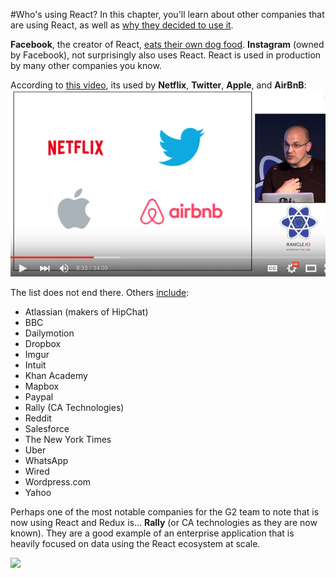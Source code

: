 #Who's using React?
In this chapter, you'll learn about other companies that are using React, as well as [why they decided to use it](./why-companies-use-react.md).

**Facebook**, the creator of React, [eats their own dog food](http://www.reactnative.com/a-closer-look-of-how-react-native-is-used-at-facebook/).  **Instagram** (owned by Facebook), not surprisingly also uses React.  React is used in production by many other companies you know.  

According to [this video](https://youtu.be/Q6Kczrgw6ic?t=504), its used by **Netflix**, **Twitter**, **Apple**, and **AirBnB**:
![](_assets/react-router-who-using-react.png)

The list does not end there. Others [include](https://github.com/facebook/react/wiki/Sites-Using-React):
* Atlassian (makers of HipChat)
* BBC
* Dailymotion
* Dropbox
* Imgur
* Intuit
* Khan Academy
* Mapbox
* Paypal
* Rally (CA Technologies)
* Reddit
* Salesforce
* The New York Times
* Uber
* WhatsApp
* Wired
* Wordpress.com
* Yahoo

Perhaps one of the most notable companies for the G2 team to note that is now using React and Redux is... **Rally** (or CA technologies as they are now known).  They are a good example of an enterprise application that is heavily focused on data using the React ecosystem at scale.

![](assets/Rally-using-react.png)

